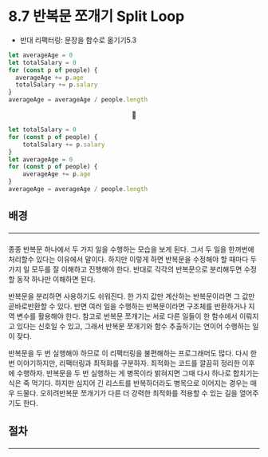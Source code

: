 # 8.7 반복문 쪼개기 Split Loop

- 반대 리팩터링: 문장을 함수로 옮기기5.3

```js	
let averageAge = 0
let totalSalary = 0
for (const p of people) {
  averageAge += p.age
  totalSalary += p.salary
}
averageAge = averageAge / people.length
```
<center>🔻</center>

```js
let totalSalary = 0
for (const p of people) {
	totalSalary += p.salary
}
let averageAge = 0
for (const p of people) {
	averageAge += p.age
}
averageAge = averageAge / people.length
```


## 배경 <hr>
#### 
종종 반복문 하나에서 두 가지 일을 수행하는 모습을 보게 된다. 그서 두 일을 한꺼번에 처리할수 있다는 이유에서 말이다. 하지만 이렇게 하면 반복문을 수정해야 할 때마다 두 가지 일 모두를 잘 이해하고 진행해야 한다. 반대로 각각의 반복문으로 분리해두면 수정할 동작 하나만 이해하면 된다.

반복문을 분리하면 사용하기도 쉬워진다. 한 가지 값만 계산하는 반복문이라면 그 값만 곧바로반환할 수 있다. 반면 여러 일을 수행하는 반복문이라면 구조체를 반환하거나 지역 변수를 활용해야 한다. 참고로 반복문 쪼개기는 서로 다른 일들이 한 함수에서 이뤄지고 있다는 신호일 수 있고, 그래서 반복문 쪼개기와 함수 추출하기는 연이어 수행하는 일이 잦다.

반복문을 두 번 실행해야 하므로 이 리팩터링을 불편해하는 프로그래머도 많다. 다시 한번 이야기하지만, 리팩터링과 최적화를 구분하자. 최적화는 코드를 깔끔히 정리한 이후에 수행하자. 반복문을 두 번 실행하는 게 병목이라 밝혀지면 그때 다시 하나로 합치기는 식은 죽 먹기다. 하지만 심지어 긴 리스트를 반복하더라도 병목으로 이어지는 경우는 매우 드물다. 오히려반복문 쪼개기가 다른 더 강력한 최적화를 적용할 수 있는 길을 열어주기도 한다.

## 절차 <hr>
#### 

